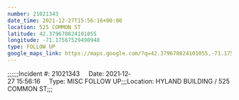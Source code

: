```yaml
---
number: 21021343
date_time: 2021-12-27T15:56:16+00:00
location: 525 COMMON ST
latitude: 42.379670824101055
longitude: -71.17567529490948
type: FOLLOW UP
google_maps_link: https://maps.google.com/?q=42.379670824101055,-71.17567529490948
---
```


;;;;;;Incident #: 21021343     Date: 2021‐12‐27 15:56:16     Type: MISC FOLLOW UP;;;Location: HYLAND BUILDING / 525 COMMON ST;;;
